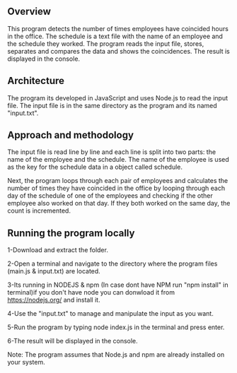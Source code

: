 
Overview
------------------

This program detects the number of times employees have coincided hours in the office. The schedule is a text file with the name of an employee and the schedule they worked.
The program reads the input file, stores, separates and compares the data and shows the coincidences. The result is displayed in the console.

Architecture
------------------

The program its developed in JavaScript and uses Node.js to read the input file. The input file is in the same directory as the program and its named "input.txt".


Approach and methodology
------------------

The input file is read line by line and each line is split into two parts: the name of the employee and the schedule. The name of the employee is used as the key for the schedule data in a object called schedule.

Next, the program loops through each pair of employees and calculates the number of times they have coincided in the office by looping through each day of the schedule of one of the employees and checking if the other employee also worked on that day. If they both worked on the same day, the count is incremented.


Running the program locally
------------------

1-Download and extract the folder.

2-Open a terminal and navigate to the directory where the program files (main.js & input.txt) are located.

3-Its running in NODEJS & npm (In case dont have NPM run "npm install" in terminal)if you don't have node you can donwload it from https://nodejs.org/ and install it.

4-Use the "input.txt" to manage and manipulate the input as you want.

5-Run the program by typing node index.js in the terminal and press enter.

6-The result will be displayed in the console.

Note: The program assumes that Node.js and npm are already installed on your system.


